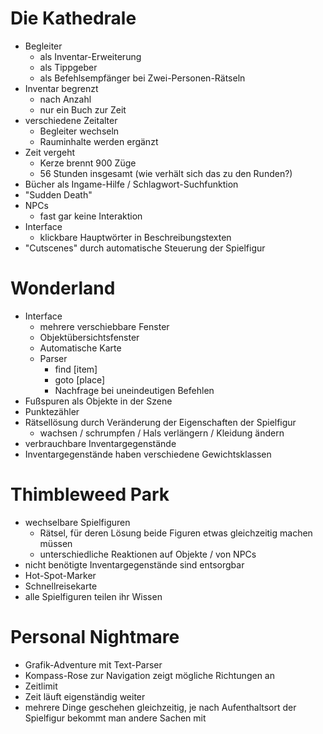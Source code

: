 # Die Kathedrale
- Begleiter
  - als Inventar-Erweiterung
  - als Tippgeber
  - als Befehlsempfänger bei Zwei-Personen-Rätseln
- Inventar begrenzt
  - nach Anzahl
  - nur ein Buch zur Zeit
- verschiedene Zeitalter
  - Begleiter wechseln
  - Rauminhalte werden ergänzt
- Zeit vergeht
  - Kerze brennt 900 Züge
  - 56 Stunden insgesamt (wie verhält sich das zu den Runden?)
- Bücher als Ingame-Hilfe / Schlagwort-Suchfunktion
- "Sudden Death"
- NPCs
  - fast gar keine Interaktion
- Interface
  - klickbare Hauptwörter in Beschreibungstexten
- "Cutscenes" durch automatische Steuerung der Spielfigur

# Wonderland
- Interface
  - mehrere verschiebbare Fenster
  - Objektübersichtsfenster
  - Automatische Karte
  - Parser
    - find [item]
    - goto [place]
    - Nachfrage bei uneindeutigen Befehlen
- Fußspuren als Objekte in der Szene
- Punktezähler
- Rätsellösung durch Veränderung der Eigenschaften der Spielfigur
  - wachsen / schrumpfen / Hals verlängern / Kleidung ändern
- verbrauchbare Inventargegenstände
- Inventargegenstände haben verschiedene Gewichtsklassen

# Thimbleweed Park
- wechselbare Spielfiguren
  - Rätsel, für deren Lösung beide Figuren etwas gleichzeitig machen müssen
  - unterschiedliche Reaktionen auf Objekte / von NPCs
- nicht benötigte Inventargegenstände sind entsorgbar
- Hot-Spot-Marker
- Schnellreisekarte
- alle Spielfiguren teilen ihr Wissen

# Personal Nightmare
- Grafik-Adventure mit Text-Parser
- Kompass-Rose zur Navigation zeigt mögliche Richtungen an
- Zeitlimit
- Zeit läuft eigenständig weiter
- mehrere Dinge geschehen gleichzeitig, je nach Aufenthaltsort der Spielfigur bekommt man andere Sachen mit

